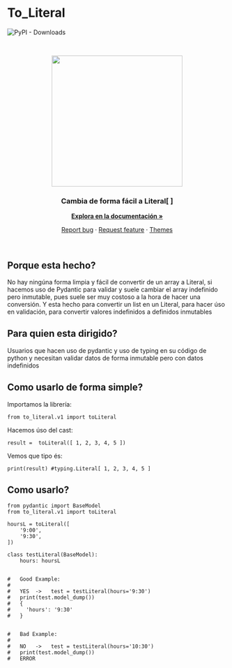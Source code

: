 # To_Literal

![PyPI - Downloads](https://img.shields.io/pypi/dm/to_literal)

<br>
<p align="center">
  <img width="300px" height="300px" src="https://i.ibb.co/Cn8hhdz/image.png">
</p>

<h3 align="center">Cambia de forma fácil a Literal[ ]</h3>

<p align="center">
  <a href="https://peluqueriamael.com/docs"><strong>Explora en la documentación »</strong></a>
</p>
<p align="center">
  <a href="https://github.com/twbs/bootstrap/issues/new?assignees=-&labels=bug&template=bug_report.yml">Report bug</a>
  ·
  <a href="https://github.com/twbs/bootstrap/issues/new?assignees=&labels=feature&template=feature_request.yml">Request feature</a>
  ·
  <a href="https://themes.getbootstrap.com/">Themes</a>
</p>
<br>

## Porque esta hecho?
No hay ningúna forma limpia y fácil de convertir de un array a Literal, si hacemos uso de Pydantic para validar y suele cambiar el array indefinido pero inmutable, pues suele ser muy costoso a la hora de hacer una conversión.
Y esta hecho para convertir un list en un Literal, para hacer úso en validación, para convertir valores indefinidos a definidos inmutables

## Para quien esta dirigido?
Usuarios que hacen uso de pydantic y uso de typing en su código de python y necesitan validar datos de forma inmutable pero con datos indefinidos

## Como usarlo de forma simple?

Importamos la librería:

```from to_literal.v1 import toLiteral```

Hacemos úso del cast:

```result =  toLiteral([ 1, 2, 3, 4, 5 ])```

Vemos que tipo és:

```print(result) #typing.Literal[ 1, 2, 3, 4, 5 ]```


## Como usarlo?
```
from pydantic import BaseModel
from to_literal.v1 import toLiteral

hoursL = toLiteral([
    '9:00',
    '9:30',
])

class testLiteral(BaseModel):
    hours: hoursL


#   Good Example:
#
#   YES  ->   test = testLiteral(hours='9:30')
#   print(test.model_dump())
#   { 
#     'hours': '9:30'
#   }


#   Bad Example:
#
#   NO   ->   test = testLiteral(hours='10:30')
#   print(test.model_dump())
#   ERROR
```